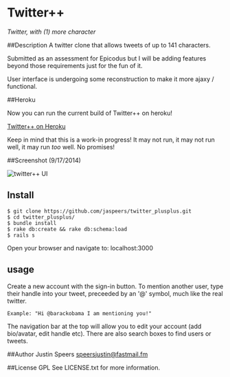 Twitter++
=====
*Twitter, with (1) more character*

##Description
A twitter clone that allows tweets of up to 141 characters.

Submitted as an assessment for Epicodus but I will be adding features beyond those requirements just for the fun of it.

User interface is undergoing some reconstruction to make it more ajaxy / functional.

##Heroku

Now you can run the current build of Twitter++ on heroku!

[Twitter++ on Heroku](http://twitter-pp.herokuapp.com/)

Keep in mind that this is a work-in progress! It may not run, it may not run well, it may run *too* well. No promises!


##Screenshot (9/17/2014)

![twitter++ UI](https://raw.githubusercontent.com/jaspeers/twitter_plusplus/master/public/screenshot.png)

## Install
    $ git clone https://github.com/jaspeers/twitter_plusplus.git
    $ cd twitter_plusplus/
    $ bundle install
    $ rake db:create && rake db:schema:load
    $ rails s

Open your browser and navigate to:
    localhost:3000

## usage
Create a new account with the sign-in button.
To mention another user, type their handle into your tweet, preceeded by an '@' symbol, much like the real twitter.

    Example: "Hi @barackobama I am mentioning you!"

The navigation bar at the top will allow you to edit your account (add bio/avatar, edit handle etc). There are also search boxes to find users or tweets.

##Author
Justin Speers <speersjustin@fastmail.fm>

##License
GPL
See LICENSE.txt for more information.
